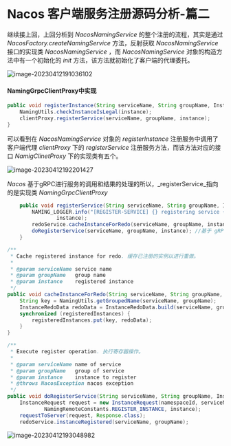 # Nacos 客户端服务注册源码分析-篇二

继续接上回，上回分析到 _NacosNamingService_ 的整个注册的流程，其实是通过 _NacosFactory.createNamingService_ 方法，反射获取 _NacosNamingService_ 接口的实现类 _NacosNamingService_ ，而 _NacosNamingService_ 对象的构造方法中有一个初始化的 _init_ 方法，该方法就初始化了客户端的代理委托。

![image-20230412191036102](https://peggy-note.oss-cn-hangzhou.aliyuncs.com/images/image-20230412191036102.png)

#### NamingGrpcClientProxy中实现

~~~ java
public void registerInstance(String serviceName, String groupName, Instance instance) throws NacosException {
    NamingUtils.checkInstanceIsLegal(instance);
    clientProxy.registerService(serviceName, groupName, instance);
}
~~~

可以看到在 _NacosNamingService_ 对象的 _registerInstance_ 注册服务中调用了客户端代理 _clientProxy_ 下的 _registerService_ 注册服务方法，而该方法对应的接口 _NamigClinetProxy_ 下的实现类有五个。

![image-20230412192201427](https://peggy-note.oss-cn-hangzhou.aliyuncs.com/images/image-20230412192201427.png)

_Nacos_ 基于gRPC进行服务的调用和结果的处理的所以，_registerService_指向的是实现类 _NamingGrpcClientProxy_ 

~~~ java
    public void registerService(String serviceName, String groupName, Instance instance) throws NacosException {
        NAMING_LOGGER.info("[REGISTER-SERVICE] {} registering service {} with instance {}", namespaceId, serviceName,
                instance);
        redoService.cacheInstanceForRedo(serviceName, groupName, instance); //缓存数据
        doRegisterService(serviceName, groupName, instance); //基于 gRPC进行服务的调用
    }
~~~

~~~ java
/**
 * Cache registered instance for redo. 缓存已注册的实例以进行重做。
 * 
 * @param serviceName service name
 * @param groupName   group name
 * @param instance    registered instance
 */
public void cacheInstanceForRedo(String serviceName, String groupName, Instance instance) {
    String key = NamingUtils.getGroupedName(serviceName, groupName);
    InstanceRedoData redoData = InstanceRedoData.build(serviceName, groupName, instance);
    synchronized (registeredInstances) {
        registeredInstances.put(key, redoData);
    }
}
~~~

~~~ java
/**
 * Execute register operation. 执行寄存器操作。
 *
 * @param serviceName name of service
 * @param groupName   group of service
 * @param instance    instance to register
 * @throws NacosException nacos exception
 */
public void doRegisterService(String serviceName, String groupName, Instance instance) throws NacosException {
    InstanceRequest request = new InstanceRequest(namespaceId, serviceName, groupName,
            NamingRemoteConstants.REGISTER_INSTANCE, instance);
    requestToServer(request, Response.class);
    redoService.instanceRegistered(serviceName, groupName);
~~~

![image-20230412193048982](https://peggy-note.oss-cn-hangzhou.aliyuncs.com/images/image-20230412193048982.png)